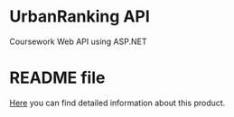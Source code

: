 # UrbanRanking API
Coursework Web API using ASP.NET 
# README file
[Here](https://github.com/ddanny165/UrbanRankingTelegBot/blob/main/README.md) you can find detailed information about this product.
